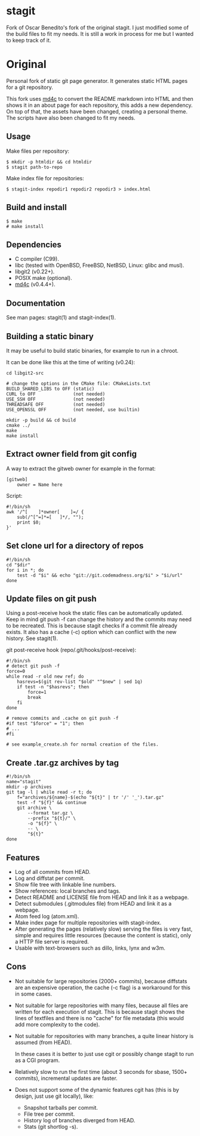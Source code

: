 stagit
======

Fork of Oscar Benedito's fork of the original stagit.  I just modified some of the build files to fit my needs.  It is still a work in process for me but I wanted to keep track of it.

Original
========

Personal fork of static git page generator. It generates static HTML pages for a
git repository.

This fork uses [md4c](https://github.com/mity/md4c) to convert the README
markdown into HTML and then shows it in an about page for each repository, this
adds a new dependency. On top of that, the assets have been changed, creating a
personal theme. The scripts have also been changed to fit my needs.


Usage
-----

Make files per repository:

	$ mkdir -p htmldir && cd htmldir
	$ stagit path-to-repo

Make index file for repositories:

	$ stagit-index repodir1 repodir2 repodir3 > index.html


Build and install
-----------------

	$ make
	# make install


Dependencies
------------

- C compiler (C99).
- libc (tested with OpenBSD, FreeBSD, NetBSD, Linux: glibc and musl).
- libgit2 (v0.22+).
- POSIX make (optional).
- [md4c](https://github.com/mity/md4c) (v0.4.4+).


Documentation
-------------

See man pages: stagit(1) and stagit-index(1).


Building a static binary
------------------------

It may be useful to build static binaries, for example to run in a chroot.

It can be done like this at the time of writing (v0.24):

	cd libgit2-src

	# change the options in the CMake file: CMakeLists.txt
	BUILD_SHARED_LIBS to OFF (static)
	CURL to OFF              (not needed)
	USE_SSH OFF              (not needed)
	THREADSAFE OFF           (not needed)
	USE_OPENSSL OFF          (not needed, use builtin)

	mkdir -p build && cd build
	cmake ../
	make
	make install


Extract owner field from git config
-----------------------------------

A way to extract the gitweb owner for example in the format:

	[gitweb]
		owner = Name here

Script:

	#!/bin/sh
	awk '/^[ 	]*owner[ 	]=/ {
		sub(/^[^=]*=[ 	]*/, "");
		print $0;
	}'


Set clone url for a directory of repos
--------------------------------------

	#!/bin/sh
	cd "$dir"
	for i in *; do
		test -d "$i" && echo "git://git.codemadness.org/$i" > "$i/url"
	done


Update files on git push
------------------------

Using a post-receive hook the static files can be automatically updated. Keep in
mind git push -f can change the history and the commits may need to be
recreated. This is because stagit checks if a commit file already exists. It
also has a cache (-c) option which can conflict with the new history. See
stagit(1).

git post-receive hook (repo/.git/hooks/post-receive):

	#!/bin/sh
	# detect git push -f
	force=0
	while read -r old new ref; do
		hasrevs=$(git rev-list "$old" "^$new" | sed 1q)
		if test -n "$hasrevs"; then
			force=1
			break
		fi
	done

	# remove commits and .cache on git push -f
	#if test "$force" = "1"; then
	# ...
	#fi

	# see example_create.sh for normal creation of the files.


Create .tar.gz archives by tag
------------------------------

	#!/bin/sh
	name="stagit"
	mkdir -p archives
	git tag -l | while read -r t; do
		f="archives/${name}-$(echo "${t}" | tr '/' '_').tar.gz"
		test -f "${f}" && continue
		git archive \
			--format tar.gz \
			--prefix "${t}/" \
			-o "${f}" \
			-- \
			"${t}"
	done


Features
--------

- Log of all commits from HEAD.
- Log and diffstat per commit.
- Show file tree with linkable line numbers.
- Show references: local branches and tags.
- Detect README and LICENSE file from HEAD and link it as a webpage.
- Detect submodules (.gitmodules file) from HEAD and link it as a webpage.
- Atom feed log (atom.xml).
- Make index page for multiple repositories with stagit-index.
- After generating the pages (relatively slow) serving the files is very fast,
  simple and requires little resources (because the content is static), only a
  HTTP file server is required.
- Usable with text-browsers such as dillo, links, lynx and w3m.


Cons
----

- Not suitable for large repositories (2000+ commits), because diffstats are
  an expensive operation, the cache (-c flag) is a workaround for this in some
  cases.
- Not suitable for large repositories with many files, because all files are
  written for each execution of stagit. This is because stagit shows the lines
  of textfiles and there is no "cache" for file metadata (this would add more
  complexity to the code).
- Not suitable for repositories with many branches, a quite linear history is
  assumed (from HEAD).

  In these cases it is better to just use cgit or possibly change stagit to run
  as a CGI program.

- Relatively slow to run the first time (about 3 seconds for sbase, 1500+
  commits), incremental updates are faster.
- Does not support some of the dynamic features cgit has (this is by design,
  just use git locally), like:
  - Snapshot tarballs per commit.
  - File tree per commit.
  - History log of branches diverged from HEAD.
  - Stats (git shortlog -s).
